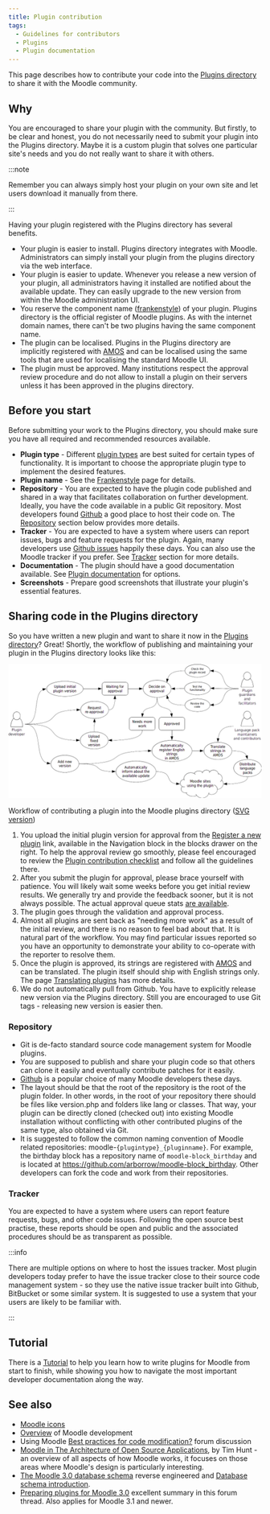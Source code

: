 ```yaml
---
title: Plugin contribution
tags:
  - Guidelines for contributors
  - Plugins
  - Plugin documentation
---
```

This page describes how to contribute your code into the [Plugins directory](../../community/plugincontribution/pluginsdirectory.md) to share it with the Moodle community.

## Why

You are encouraged to share your plugin with the community. But firstly, to be clear and honest, you do not necessarily need to submit your plugin into the Plugins directory. Maybe it is a custom plugin that solves one particular site's needs and you do not really want to share it with others.

:::note

Remember you can always simply host your plugin on your own site and let users download it manually from there.

:::

Having your plugin registered with the Plugins directory has several benefits.

- Your plugin is easier to install. Plugins directory integrates with Moodle. Administrators can simply install your plugin from the plugins directory via the web interface.
- Your plugin is easier to update. Whenever you release a new version of your plugin, all administrators having it installed are notified about the available update. They can easily upgrade to the new version from within the Moodle administration UI.
- You reserve the component name ([frankenstyle](../../development/policies/codingstyle/frankenstyle.md)) of your plugin. Plugins directory is the official register of Moodle plugins. As with the internet domain names, there can't be two plugins having the same component name.
- The plugin can be localised. Plugins in the Plugins directory are implicitly registered with [AMOS](https://docs.moodle.org/en/AMOS_manual) and can be localised using the same tools that are used for localising the standard Moodle UI.
- The plugin must be approved. Many institutions respect the approval review procedure and do not allow to install a plugin on their servers unless it has been approved in the plugins directory.

## Before you start

Before submitting your work to the Plugins directory, you should make sure you have all required and recommended resources available.

- **Plugin type** - Different [plugin types](/docs/apis/plugintypes/) are best suited for certain types of functionality. It is important to choose the appropriate plugin type to implement the desired features.
- **Plugin name** - See the [Frankenstyle](../../development/policies/codingstyle/frankenstyle.md) page for details.
- **Repository** - You are expected to have the plugin code published and shared in a way that facilitates collaboration on further development. Ideally, you have the code available in a public Git repository. Most developers found [Github](https://github.com) a good place to host their code on. The [Repository](#repository) section below provides more details.
- **Tracker** - You are expected to have a system where users can report issues, bugs and feature requests for the plugin. Again, many developers use [Github issues](https://guides.github.com/features/issues/) happily these days. You can also use the Moodle tracker if you prefer. See [Tracker](#tracker) section for more details.
- **Documentation** - The plugin should have a good documentation available. See [Plugin documentation](../../community/plugincontribution/documentation.md) for options.
- **Screenshots** - Prepare good screenshots that illustrate your plugin's essential features.

## Sharing code in the Plugins directory

So you have written a new plugin and want to share it now in the [Plugins directory](../../community/plugincontribution/pluginsdirectory.md)? Great! Shortly, the workflow of publishing and maintaining your plugin in the Plugins directory looks like this:

![Workflow of contributing a plugin into the Moodle plugins directory](_index/plugin-contribution-workflow.png)
<figcaption>

Workflow of contributing a plugin into the Moodle plugins directory ([SVG version](_index/plugin-contribution-workflow.svg))

</figcaption>

1. You upload the initial plugin version for approval from the [Register a new plugin](https://moodle.org/plugins/registerplugin.php) link, available  in the Navigation block in the blocks drawer on the right. To help the approval review go smoothly, please feel encouraged to review the [Plugin contribution checklist](../../community/plugincontribution/checklist.md) and follow all the guidelines there.
1. After you submit the plugin for approval, please brace yourself with patience. You will likely wait some weeks before you get initial review results. We generally try and provide the feedback sooner, but it is not always possible. The actual approval queue stats [are available](https://moodle.org/plugins/queue.php).
1. The plugin goes through the validation and approval process.
1. Almost all plugins are sent back as "needing more work" as a result of the initial review, and there is no reason to feel bad about that. It is natural part of the workflow. You may find particular issues reported so you have an opportunity to demonstrate your ability to co-operate with the reporter to resolve them.
1. Once the plugin is approved, its strings are registered with [AMOS](https://docs.moodle.org/en/AMOS_manual) and can be translated. The plugin itself should ship with English strings only. The page [Translating plugins](https://docs.moodle.org/en/Translating_plugins) has more details.
1. We do not automatically pull from Github. You have to explicitly release new version via the Plugins directory. Still you are encouraged to use Git tags - releasing new version is easier then.

### Repository

- Git is de-facto standard source code management system for Moodle plugins.
- You are supposed to publish and share your plugin code so that others can clone it easily and eventually contribute patches for it easily.
- [Github](https://github.com/) is a popular choice of many Moodle developers these days.
- The layout should be that the root of the repository is the root of the plugin folder. In other words, in the root of your repository there should be files like version.php and folders like lang or classes. That way, your plugin can be directly cloned (checked out) into existing Moodle installation without conflicting with other contributed plugins of the same type, also obtained via Git.
- It is suggested to follow the common naming convention of Moodle related repositories: moodle-`{plugintype}_{pluginname}`. For example, the birthday block has a repository name of `moodle-block_birthday` and is located at https://github.com/arborrow/moodle-block_birthday. Other developers can fork the code and work from their repositories.

### Tracker

You are expected to have a system where users can report feature requests, bugs, and other code issues. Following the open source best practise, these reports should be open and public and the associated procedures should be as transparent as possible.

:::info

There are multiple options on where to host the issues tracker. Most plugin developers today prefer to have the issue tracker close to their source code management system - so they use the native issue tracker built into Github, BitBucket or some similar system. It is suggested to use a system that your users are likely to be familiar with.

:::

## Tutorial

There is a [Tutorial](https://docs.moodle.org/dev/Tutorial) to help you learn how to write plugins for Moodle from start to finish, while showing you how to navigate the most important developer documentation along the way.

## See also

- [Moodle icons](https://docs.moodle.org/dev/Moodle_icons)
- [Overview](../../community/intro.md) of Moodle development
- Using Moodle [Best practices for code modification?](http://moodle.org/mod/forum/discuss.php?d=99037) forum discussion
- [Moodle in The Architecture of Open Source Applications](http://aosabook.org/en/moodle.html), by Tim Hunt - an overview of all aspects of how Moodle works, it focuses on those areas where Moodle's design is particularly interesting.
- [The Moodle 3.0 database schema](https://moodledev.io/docs/apis/core/dml/database-schema) reverse engineered and [Database schema introduction](https://docs.moodle.org/dev/Database_schema_introduction).
- [Preparing plugins for Moodle 3.0](https://moodle.org/mod/forum/discuss.php?d=322196) excellent summary in this forum thread. Also applies for Moodle 3.1 and newer.
